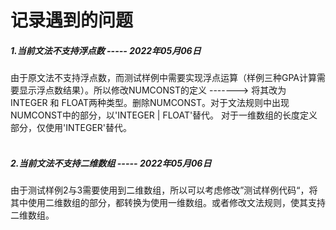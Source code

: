 # 记录遇到的问题



##### 1.当前文法不支持浮点数 ----- 2022年05月06日  

由于原文法不支持浮点数，而测试样例中需要实现浮点运算（样例三种GPA计算需要显示浮点数结果）。所以修改NUMCONST的定义     -------> 将其改为 INTEGER 和 FLOAT两种类型。删除NUMCONST。对于文法规则中出现NUMCONST中的部分，以'INTEGER  | FLOAT'替代。 对于一维数组的长度定义部分，仅使用'INTEGER'替代。 <br/><br/>
  
  
##### 2.当前文法不支持二维数组 ----- 2022年05月06日  

由于测试样例2与3需要使用到二维数组，所以可以考虑修改”测试样例代码“，将其中使用二维数组的部分，都转换为使用一维数组。或者修改文法规则，使其支持二维数组。



